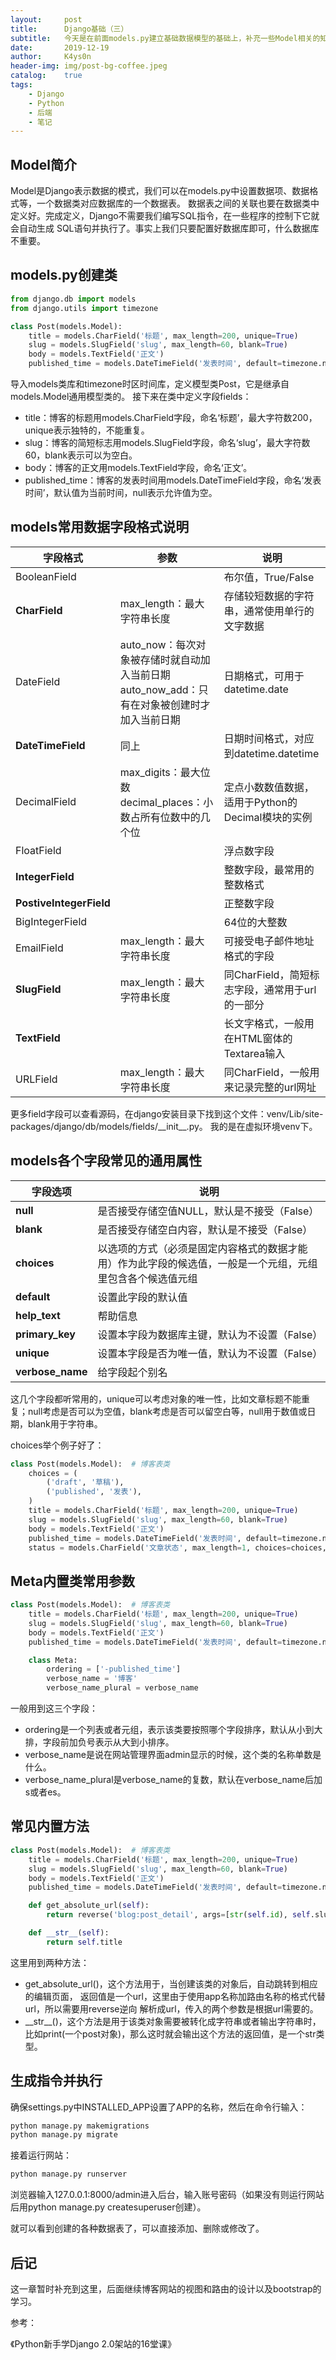 ```yaml
---
layout:     post
title:      Django基础（三）
subtitle:   今天是在前面models.py建立基础数据模型的基础上，补充一些Model相关的知识。
date:       2019-12-19
author:     K4ys0n
header-img: img/post-bg-coffee.jpeg
catalog:    true
tags:
    - Django
    - Python
    - 后端
    - 笔记
---
```


## Model简介
Model是Django表示数据的模式，我们可以在models.py中设置数据项、数据格式等，一个数据类对应数据库的一个数据表。
数据表之间的关联也要在数据类中定义好。完成定义，Django不需要我们编写SQL指令，在一些程序的控制下它就会自动生成
SQL语句并执行了。事实上我们只要配置好数据库即可，什么数据库不重要。

## models.py创建类
```python
from django.db import models
from django.utils import timezone

class Post(models.Model):
    title = models.CharField('标题', max_length=200, unique=True)
    slug = models.SlugField('slug', max_length=60, blank=True)
    body = models.TextField('正文')
    published_time = models.DateTimeField('发表时间', default=timezone.now, null=True)
```
导入models类库和timezone时区时间库，定义模型类Post，它是继承自models.Model通用模型类的。
接下来在类中定义字段fields：
- title：博客的标题用models.CharField字段，命名‘标题’，最大字符数200，unique表示独特的，不能重复。
- slug：博客的简短标志用models.SlugField字段，命名‘slug’，最大字符数60，blank表示可以为空白。
- body：博客的正文用models.TextField字段，命名‘正文’。
- published_time：博客的发表时间用models.DateTimeField字段，命名‘发表时间’，默认值为当前时间，null表示允许值为空。

## models常用数据字段格式说明
字段格式|参数|说明
--- | --- | ---
BooleanField||布尔值，True/False
**CharField**|max_length：最大字符串长度|存储较短数据的字符串，通常使用单行的文字数据
DateField|auto_now：每次对象被存储时就自动加入当前日期<br/>auto_now_add：只有在对象被创建时才加入当前日期|日期格式，可用于datetime.date
**DateTimeField**|同上|日期时间格式，对应到datetime.datetime
DecimalField|max_digits：最大位数<br/>decimal_places：小数占所有位数中的几个位|定点小数数值数据，适用于Python的Decimal模块的实例
FloatField||浮点数字段
**IntegerField**||整数字段，最常用的整数格式
**PostiveIntegerField**||正整数字段
BigIntegerField||64位的大整数
EmailField|max_length：最大字符串长度|可接受电子邮件地址格式的字段
**SlugField**|max_length：最大字符串长度|同CharField，简短标志字段，通常用于url的一部分
**TextField**||长文字格式，一般用在HTML窗体的Textarea输入
URLField|max_length：最大字符串长度|同CharField，一般用来记录完整的url网址
更多field字段可以查看源码，在django安装目录下找到这个文件：venv/Lib/site-packages/django/db/models/fields/\_\_init__.py。
我的是在虚拟环境venv下。

## models各个字段常见的通用属性
字段选项|说明
---|---
**null**|是否接受存储空值NULL，默认是不接受（False）
**blank**|是否接受存储空白内容，默认是不接受（False）
**choices**|以选项的方式（必须是固定内容格式的数据才能用）作为此字段的候选值，一般是一个元组，元组里包含各个候选值元组
**default**|设置此字段的默认值
**help_text**|帮助信息
**primary_key**|设置本字段为数据库主键，默认为不设置（False）
**unique**|设置本字段是否为唯一值，默认为不设置（False）
**verbose_name**|给字段起个别名
这几个字段都听常用的，unique可以考虑对象的唯一性，比如文章标题不能重复；null考虑是否可以为空值，blank考虑是否可以留空白等，null用于数值或日期，blank用于字符串。

choices举个例子好了：
```python
class Post(models.Model):  # 博客表类
    choices = (
        ('draft', '草稿'),
        ('published', '发表'),
    )
    title = models.CharField('标题', max_length=200, unique=True)
    slug = models.SlugField('slug', max_length=60, blank=True)
    body = models.TextField('正文')
    published_time = models.DateTimeField('发表时间', default=timezone.now, null=True)
    status = models.CharField('文章状态', max_length=1, choices=choices, default='published')
```
## Meta内置类常用参数
```python
class Post(models.Model):  # 博客表类
    title = models.CharField('标题', max_length=200, unique=True)
    slug = models.SlugField('slug', max_length=60, blank=True)
    body = models.TextField('正文')
    published_time = models.DateTimeField('发表时间', default=timezone.now, null=True)

    class Meta:
        ordering = ['-published_time']
        verbose_name = '博客'
        verbose_name_plural = verbose_name
```
一般用到这三个字段：
- ordering是一个列表或者元组，表示该类要按照哪个字段排序，默认从小到大排，字段前加负号表示从大到小排序。
- verbose_name是说在网站管理界面admin显示的时候，这个类的名称单数是什么。
- verbose_name_plural是verbose_name的复数，默认在verbose_name后加s或者es。

## 常见内置方法
```python
class Post(models.Model):  # 博客表类
    title = models.CharField('标题', max_length=200, unique=True)
    slug = models.SlugField('slug', max_length=60, blank=True)
    body = models.TextField('正文')
    published_time = models.DateTimeField('发表时间', default=timezone.now, null=True)

    def get_absolute_url(self):
        return reverse('blog:post_detail', args=[str(self.id), self.slug])

    def __str__(self):
        return self.title
```
这里用到两种方法：
- get_absolute_url()，这个方法用于，当创建该类的对象后，自动跳转到相应的编辑页面，
返回值是一个url，这里由于使用app名称加路由名称的格式代替url，所以需要用reverse逆向
解析成url，传入的两个参数是根据url需要的。
- \_\_str__()，这个方法是用于该类对象需要被转化成字符串或者输出字符串时，
比如print(一个post对象)，那么这时就会输出这个方法的返回值，是一个str类型。

## 生成指令并执行
确保settings.py中INSTALLED_APP设置了APP的名称，然后在命令行输入：
```sh
python manage.py makemigrations
python manage.py migrate
```
接着运行网站：
```sh
python manage.py runserver
```
浏览器输入127.0.0.1:8000/admin进入后台，输入账号密码（如果没有则运行网站后用python manage.py createsuperuser创建）。

就可以看到创建的各种数据表了，可以直接添加、删除或修改了。

## 后记
这一章暂时补充到这里，后面继续博客网站的视图和路由的设计以及bootstrap的学习。

参考：

《Python新手学Django 2.0架站的16堂课》